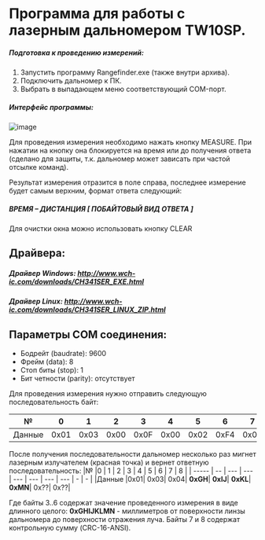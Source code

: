 # Программа для работы с лазерным дальномером TW10SP.

##### Подготовка к проведению измерений:
1.	Запустить программу Rangefinder.exe (также внутри архива). 
2.	Подключить дальномер к ПК.
3.	Выбрать в выпадающем меню соответствующий COM-порт.

##### Интерфейс программы:
![image](https://user-images.githubusercontent.com/10982897/187225098-c7e59604-e76d-4ffa-990b-0bef6aed675b.png)

Для проведения измерения необходимо нажать кнопку MEASURE.
При нажатии на кнопку она блокируется на время или до получения ответа (сделано для защиты, т.к. дальномер может зависать при частой отсылке команд).

Результат измерения отразится в поле справа, последнее измерение будет самым верхним, формат ответа следующий:
##### ВРЕМЯ – ДИСТАНЦИЯ [ ПОБАЙТОВЫЙ ВИД ОТВЕТА ]

Для очистки окна можно использовать кнопку CLEAR

## Драйвера:
##### Драйвер Windows: http://www.wch-ic.com/downloads/CH341SER_EXE.html      
##### Драйвер Linux: http://www.wch-ic.com/downloads/CH341SER_LINUX_ZIP.html

## Параметры COM соединения:
- Бодрейт (baudrate): 9600
- Фрейм (data): 8
- Стоп биты (stop): 1
- Бит четности (parity): отсутствует


Для проведения измерения нужно отправить следующую последовательность байт:

| №       | 0    | 1     | 2     | 3    | 4     | 5    |     6 | 7    |
| ------- | ---- | ----- | ----- | ---- | ----- | ---- | ----- |  --- |
| Данные  | 0x01 | 0x03  | 0x00  | 0x0F | 0x00  | 0x02 |  0xF4 | 0x08 |

После получения последовательности дальномер несколько раз мигнет лазерным излучателем
(красная точка) и вернет ответную последовательность:
|№      |0   | 1   | 2   | 3   | 4   | 5   | 6   | 7   | 8   |
| ----- | -- | --- | --- | --- | --- | --- | --- | -   | -   |
|Данные |0x01| 0x03| 0x04| __0xGH__| __0xIJ__| __0xKL__| __0xMN__| 0x??| 0x??|

Где байты 3..6 содержат значение проведенного измерения в виде длинного целого:
__0xGHIJKLMN__ - миллиметров от поверхности линзы дальномера до поверхности отражения луча.
Байты 7 и 8 содержат контрольную сумму (CRC-16-ANSI).
